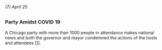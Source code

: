 ###### (7) April 25 

### Party Amidst COVID 19

A Chicago party with more than 1000 people in attendance makes national news and both the governor and mayor condemned the actions of the hosts and attendees [[1]](https://www.chicagotribune.com/coronavirus/ct-viz-coronavirus-timeline-20200507-uvrzs32nljabrpn6vkzq7m2fpq-story.html).
